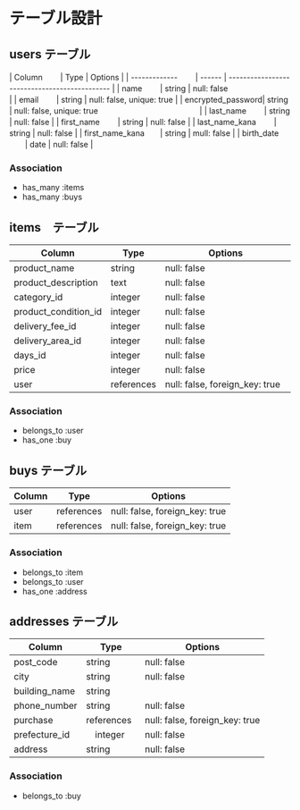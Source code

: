 # テーブル設計

## users テーブル

| Column         　　| Type   | Options                                       |
| -------------  　　| ------ | --------------------------------------------- |
| name           　　| string | null: false　　　　　　　　　　　　                |
| email          　　| string | null: false, unique: true	                    |
| encrypted_password| string | null: false, unique: true　　　　　　　　　　　　　|
| last_name      　　| string | null: false                                   |
| first_name     　　| string | null: false                                   |
| last_name_kana 　　| string | null: false                                   |
| first_name_kana　　| string | mull: false                                   |
| birth_date     　　| date   | null: false                                   |



### Association

- has_many :items
- has_many :buys

## items　テーブル

| Column                 | Type      | Options                       |
| ---------------------  | --------- | ----------------------------- |
| product_name           | string    | null: false                   |
| product_description    | text      | null: false                   |
| category_id            | integer   | null: false                   |
| product_condition_id   | integer   | null: false                   |
| delivery_fee_id        | integer   | null: false                   |
| delivery_area_id       | integer   | null: false                   |
| days_id                | integer   | null: false                   |
| price                  | integer   | null: false　　　　　　　　　　　 |
| user                   |references | null: false, foreign_key: true|

### Association

- belongs_to :user
- has_one    :buy



## buys テーブル

| Column    | Type       | Options                        |
| --------- | ---------- | ------------------------------ |
| user      | references | null: false, foreign_key: true |
| item      | references | null: false, foreign_key: true |

### Association

- belongs_to :item
- belongs_to :user
- has_one    :address

## addresses テーブル

| Column        |   Type     | Options                        |
| ------------  | ---------- | ------------------------------ |
| post_code     | string     | null: false                    |
| city          | string     | null: false                    |
| building_name |  string    |                                |
| phone_number  | string     | null: false                    |
| purchase      | references | null: false, foreign_key: true |
| prefecture_id|　integer 　 | null: false                    |
| address       | string     | null: false                    |
### Association

- belongs_to :buy